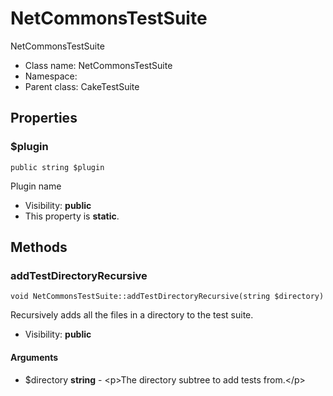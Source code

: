 NetCommonsTestSuite
===============

NetCommonsTestSuite




* Class name: NetCommonsTestSuite
* Namespace: 
* Parent class: CakeTestSuite





Properties
----------


### $plugin

    public string $plugin

Plugin name



* Visibility: **public**
* This property is **static**.


Methods
-------


### addTestDirectoryRecursive

    void NetCommonsTestSuite::addTestDirectoryRecursive(string $directory)

Recursively adds all the files in a directory to the test suite.



* Visibility: **public**


#### Arguments
* $directory **string** - &lt;p&gt;The directory subtree to add tests from.&lt;/p&gt;


